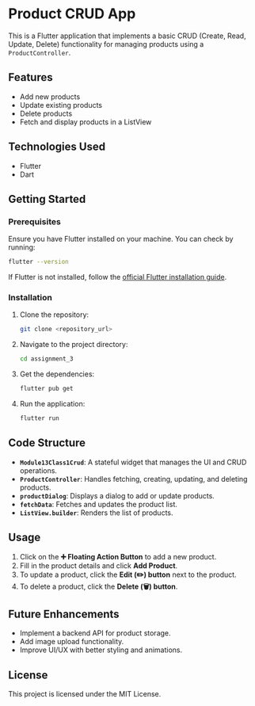 # Product CRUD App

This is a Flutter application that implements a basic CRUD (Create, Read, Update, Delete) functionality for managing products using a `ProductController`.

## Features
- Add new products
- Update existing products
- Delete products
- Fetch and display products in a ListView

## Technologies Used
- Flutter
- Dart

## Getting Started
### Prerequisites
Ensure you have Flutter installed on your machine. You can check by running:
```sh
flutter --version
```
If Flutter is not installed, follow the [official Flutter installation guide](https://flutter.dev/docs/get-started/install).

### Installation
1. Clone the repository:
   ```sh
   git clone <repository_url>
   ```
2. Navigate to the project directory:
   ```sh
   cd assignment_3
   ```
3. Get the dependencies:
   ```sh
   flutter pub get
   ```
4. Run the application:
   ```sh
   flutter run
   ```

## Code Structure
- **`Module13Class1Crud`**: A stateful widget that manages the UI and CRUD operations.
- **`ProductController`**: Handles fetching, creating, updating, and deleting products.
- **`productDialog`**: Displays a dialog to add or update products.
- **`fetchData`**: Fetches and updates the product list.
- **`ListView.builder`**: Renders the list of products.

## Usage
1. Click on the **➕ Floating Action Button** to add a new product.
2. Fill in the product details and click **Add Product**.
3. To update a product, click the **Edit (✏️) button** next to the product.
4. To delete a product, click the **Delete (🗑️) button**.

## Future Enhancements
- Implement a backend API for product storage.
- Add image upload functionality.
- Improve UI/UX with better styling and animations.

## License
This project is licensed under the MIT License.

